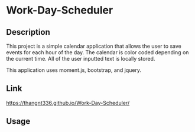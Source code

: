 # Work-Day-Scheduler

## Description

This project is a simple calendar application that allows the user to save events for each hour of the day. The calendar is color coded depending on the current time. All of the user inputted text is locally stored.

This application uses moment.js, bootstrap, and jquery.

## Link

https://thangnt336.github.io/Work-Day-Scheduler/

## Usage





